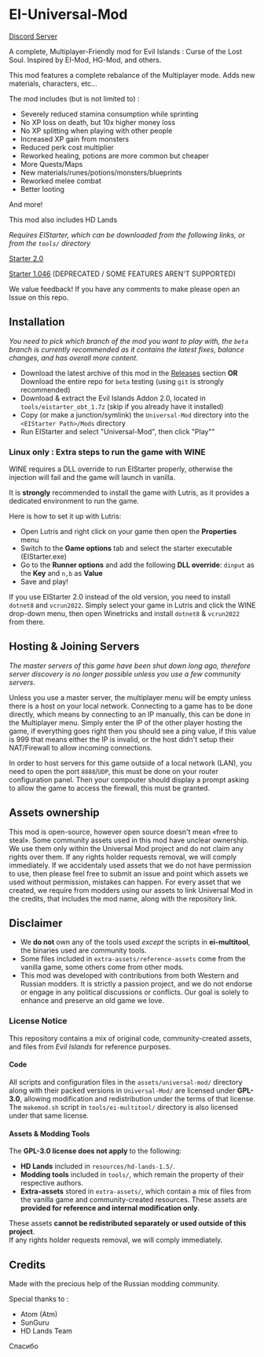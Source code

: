 # EI-Universal-Mod

[Discord Server](https://discord.gg/nGm2mwakQx)

A complete, Multiplayer-Friendly mod for Evil Islands : Curse of the Lost Soul. Inspired by EI-Mod, HG-Mod, and others.

This mod features a complete rebalance of the Multiplayer mode. Adds new materials, characters, etc...

The mod includes (but is not limited to) :

- Severely reduced stamina consumption while sprinting
- No XP loss on death, but 10x higher money loss
- No XP splitting when playing with other people
- Increased XP gain from monsters
- Reduced perk cost multiplier
- Reworked healing, potions are more common but cheaper
- More Quests/Maps
- New materials/runes/potions/monsters/blueprints
- Reworked melee combat
- Better looting

And more!

This mod also includes HD Lands

*Requires EIStarter, which can be downloaded from the following links, or from the `tools/` directory*

[Starter 2.0](https://allods.gipat.ru/files/ei/soft/eistarter_obt_1.7z)

[Starter 1.046](https://allods.gipat.ru/files/ei/soft/setup%20addon%20v.1.046.0.exe) (DEPRECATED / SOME FEATURES AREN'T SUPPORTED)

We value feedback! If you have any comments to make please open an Issue on this repo.

## Installation

*You need to pick which branch of the mod you want to play with, the `beta` branch is currently recommended as it contains the latest fixes, balance changes, and has overall more content.*

- Download the latest archive of this mod in the [Releases](https://github.com/Kyr4l/ei-universal-mod/releases) section __OR__ Download the entire repo for `beta` testing (using `git` is strongly recommended)
- Download & extract the Evil Islands Addon 2.0, located in `tools/eistarter_obt_1.7z` (skip if you already have it installed)
- Copy (or make a junction/symlink) the `Universal-Mod` directory into the  `<EIStarter Path>/Mods` directory
- Run EIStarter and select "Universal-Mod", then click "Play""

### Linux only : Extra steps to run the game with WINE

WINE requires a DLL override to run EIStarter properly, otherwise the injection will fail and the game will launch in vanilla.

It is __strongly__ recommended to install the game with Lutris, as it provides a dedicated environment to run the game.

Here is how to set it up with Lutris:

- Open Lutris and right click on your game then open the __Properties__ menu
- Switch to the __Game options__ tab and select the starter executable (EIStarter.exe)
- Go to the __Runner options__ and add the following __DLL override__: `dinput` as the __Key__ and `n,b` as __Value__
- Save and play!

If you use EIStarter 2.0 instead of the old version, you need to install `dotnet8` and `vcrun2022`.
Simply select your game in Lutris and click the WINE drop-down menu, then open Winetricks and install `dotnet8` & `vcrun2022` from there.

## Hosting & Joining Servers

*The master servers of this game have been shut down long ago, therefore server discovery is no longer possible unless you use a few community servers.*

Unless you use a master server, the multiplayer menu will be empty unless there is a host on your local network. Connecting to a game has to be done directly, which means by connecting to an IP manually, this can be done in the Multiplayer menu.
Simply enter the IP of the other player hosting the game, if everything goes right then you should see a ping value, if this value is 999 that means either the IP is invalid, or the host didn't setup their NAT/Firewall to allow incoming connections.

In order to host servers for this game outside of a local network (LAN), you need to open the port `8888`/`UDP`, this must be done on your router configuration panel.
Then your compouter should display a prompt asking to allow the game to access the firewall, this must be granted.

## Assets ownership

This mod is open-source, however open source doesn't mean «free to steal».
Some community assets used in this mod have unclear ownership. We use them only within the Universal Mod project and do not claim any rights over them. If any rights holder requests removal, we will comply immediately.
If we accidentaly used assets that we do not have permission to use, then please feel free to submit an issue and point which assets we used without permission, mistakes can happen.
For every asset that we created, we require from modders using our assets to link Universal Mod in the credits, that includes the mod name, along with the repository link.

## Disclaimer

- We __do not__ own any of the tools used *except* the scripts in __ei-multitool__, the binaries used are community tools.
- Some files included in `extra-assets/reference-assets` come from the vanilla game, some others come from other mods.
- This mod was developed with contributions from both Western and Russian modders. It is strictly a passion project, and we do not endorse or engage in any political discussions or conflicts. Our goal is solely to enhance and preserve an old game we love.

### License Notice

This repository contains a mix of original code, community-created assets, and files from *Evil Islands* for reference purposes.

#### Code 

All scripts and configuration files in the `assets/universal-mod/` directory along with their packed versions in `Universal-Mod/` are licensed under **GPL-3.0**, allowing modification and redistribution under the terms of that license.
̀The `makemod.sh` script in `tools/ei-multitool/` directory is also licensed under that same license.

#### Assets & Modding Tools

The **GPL-3.0 license does not apply** to the following:
- **HD Lands** included in `resources/hd-lands-1.5/`.
- **Modding tools** included in `tools/`, which remain the property of their respective authors.
- **Extra-assets** stored in `extra-assets/`, which contain a mix of files from the vanilla game and community-created resources. These assets are **provided for reference and internal modification only**.  

These assets **cannot be redistributed separately or used outside of this project**.  
If any rights holder requests removal, we will comply immediately.  

## Credits

Made with the precious help of the Russian modding community.

Special thanks to :

- Atom (Atm)
- SunGuru
- HD Lands Team

Спасибо
